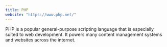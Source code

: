 ```yaml
---
title: PHP
website: "https://www.php.net/"
---
```

PHP is a popular general-purpose scripting language that is especially suited to web development. It powers many content management systems and websites across the internet.

